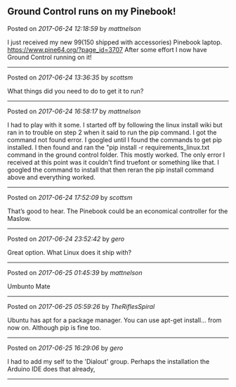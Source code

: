 ## Ground Control runs on my Pinebook!
Posted on *2017-06-24 12:18:59* by *mattnelson*

I just received my new $99 ($150 shipped with accessories) Pinebook laptop.  https://www.pine64.org/?page_id=3707  After some effort I now have Ground Control running on it!

---

Posted on *2017-06-24 13:36:35* by *scottsm*

What things did you need to do to get it to run?

---

Posted on *2017-06-24 16:58:17* by *mattnelson*

I had to play with it some.  I started off by following the linux install wiki but ran in to trouble on step 2 when it said to run the pip command.  I got the command not found error.  I googled until I found the commands to get pip installed.  I then found and ran the "pip install -r requirements_linux.txt command in the ground control folder.  This mostly worked.  The only error I received at this point was it couldn't find truefont or something like that.  I googled the command to install that then reran the pip install command above and everything worked.

---

Posted on *2017-06-24 17:52:09* by *scottsm*

That’s good to hear. The Pinebook could be an economical controller for the Maslow.

---

Posted on *2017-06-24 23:52:42* by *gero*

Great option. What Linux does it ship with?

---

Posted on *2017-06-25 01:45:39* by *mattnelson*

Umbunto Mate

---

Posted on *2017-06-25 05:59:26* by *TheRiflesSpiral*

Ubuntu has apt for a package manager. You can use apt-get install... from now on. Although pip is fine too.

---

Posted on *2017-06-25 16:29:06* by *gero*

I had to add my self to the 'Dialout' group. Perhaps the installation the Arduino IDE does that already,

---

